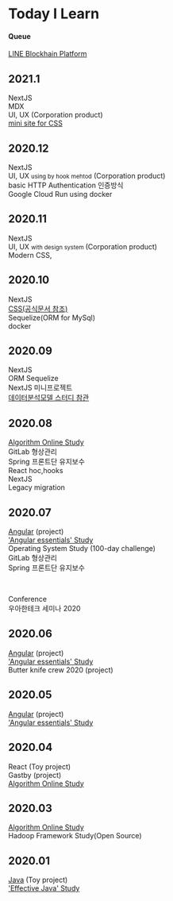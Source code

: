 # Today I Learn

#### Queue

[LINE Blockhain Platform](https://blockchain.line.biz/)

## 2021.1
NextJS <br/>
MDX <br/>
UI, UX  (Corporation product)  <br/>
[mini site for CSS](https://github.com/OHHAKO/frontAction-boilerplate)

## 2020.12

NextJS <br/>
UI, UX <small> using by hook mehtod</small> (Corporation product) <br/>
basic HTTP Authentication 인증방식<br/>
Google Cloud Run using docker <br/>

## 2020.11

NextJS <br/>
UI, UX <small> with design system </small> (Corporation product) <br/>
Modern CSS,

## 2020.10

NextJS <br/>
[CSS(공식문서 참조)](https://developer.mozilla.org/en-US/docs/Web/CSS) <br/>
Sequelize(ORM for MySql) <br/>
docker <br/>

## 2020.09

NextJS <br/>
ORM Sequelize <br/>
NextJS 미니프로젝트 <br/>
[데이터분석모델 스터디 참관](https://github.com/OHHAKO/TIL/blob/master/anaylyze/model_summary.md)

## 2020.08

[Algorithm Online Study](https://github.com/TheCopiens/algorithm-study) <br/>
GitLab 형상관리 <br/>
Spring 프론트단 유지보수 <br/>
React hoc,hooks <br/>
NextJS <br/>
Legacy migration

## 2020.07

[Angular](https://github.com/subply) (project)<br/>
['Angular essentials' Study](https://github.com/subply/Angular-study) <br/>
Operating System Study (100-day challenge)<br/>
GitLab 형상관리 <br/>
Spring 프론트단 유지보수

<br/>

Conference <br/>
우아한테크 세미나 2020

## 2020.06

[Angular](https://github.com/subply) (project)<br/>
['Angular essentials' Study](https://github.com/subply/Angular-study) <br/>
Butter knife crew 2020 (project)

## 2020.05

[Angular](https://github.com/subply) (project)<br/>
['Angular essentials' Study](https://github.com/subply/Angular-study) <br/>

## 2020.04

React (Toy project)<br/>
Gastby (project)<br/>
[Algorithm Online Study](https://github.com/TheCopiens/algorithm-study)

## 2020.03

[Algorithm Online Study](https://github.com/TheCopiens/algorithm-study) <br/>
Hadoop Framework Study(Open Source)

## 2020.01

[Java](https://github.com/devilogu) (Toy project) <br/>
['Effective Java' Study](https://github.com/OHHAKO/effective-java-study)
